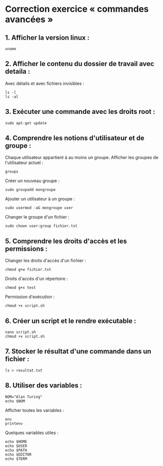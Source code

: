 # Correction exercice « commandes avancées »

## 1. Afficher la version linux :
```shell
uname
```

## 2. Afficher le contenu du dossier de travail avec detaila :
Avec détails et avec fichiers invisibles :
```shell
ls -l
ls -al
```

## 3. Exécuter une commande avec les droits root :
```shell
sudo apt-get update
```

## 4. Comprendre les notions d'utilisateur et de groupe :
Chaque utilisateur appartient à au moins un groupe.
Afficher les groupes de l'utilisateur actuel :
```shell
groups
```
Créer un nouveau groupe :
```shell
sudo groupadd mongroupe
```
Ajouter un utilisateur à un groupe :
```shell
sudo usermod -aG mongroupe user
```
Changer le groupe d'un fichier :
```shell
sudo chown user:group fichier.txt
```

## 5. Comprendre les droits d'accès et les permissions :
Changer les droits d'accès d'un fichier :
```shell
chmod g+w fichier.txt
```
Droits d'accès d'un répertoire :
```shell
chmod g+x test
```
Permission d'exécution :
```shell
chmod +x script.sh
```

## 6. Créer un script et le rendre exécutable :
```shell
nano script.sh
chmod +x script.sh
```

## 7. Stocker le résultat d'une commande dans un fichier :
```shell
ls > resultat.txt
```

## 8. Utiliser des variables :
```shell
NOM="Alan Turing"
echo $NOM
```
Afficher toutes les variables :
```shell
env
printenv
```
Quelques variables utiles :
```shell
echo $HOME
echo $USER
echo $PATH
echo $EDITOR
echo $TERM
```
